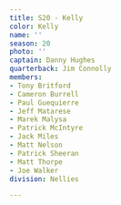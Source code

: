 ```yaml
---
title: S20 - Kelly
color: Kelly
name: ''
season: 20
photo: ''
captain: Danny Hughes
quarterback: Jim Connolly
members:
- Tony Britford
- Cameron Burrell
- Paul Guequierre
- Jeff Matarese
- Marek Malysa
- Patrick McIntyre
- Jack Miles
- Matt Nelson
- Patrick Sheeran
- Matt Thorpe
- Joe Walker
division: Nellies

---
```

